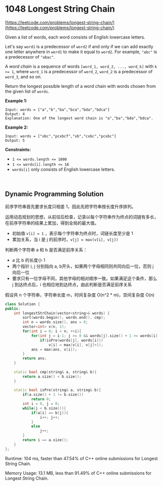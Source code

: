 

# 1048 Longest String Chain

[https://leetcode.com/problems/longest-string-chain/](https://leetcode.com/problems/longest-string-chain/)



Given a list of words, each word consists of English lowercase letters.

Let's say `word1` is a predecessor of `word2` if and only if we can add exactly one letter anywhere in `word1` to make it equal to `word2`. For example, `"abc"` is a predecessor of `"abac"`.

A *word chain* is a sequence of words `[word_1, word_2, ..., word_k]` with `k >= 1`, where `word_1` is a predecessor of `word_2`, `word_2` is a predecessor of `word_3`, and so on.

Return the longest possible length of a word chain with words chosen from the given list of `words`.

 

**Example 1:**

```
Input: words = ["a","b","ba","bca","bda","bdca"]
Output: 4
Explanation: One of the longest word chain is "a","ba","bda","bdca".
```

**Example 2:**

```
Input: words = ["xbc","pcxbcf","xb","cxbc","pcxbc"]
Output: 5
```

 

**Constraints:**

- `1 <= words.length <= 1000`
- `1 <= words[i].length <= 16`
- `words[i]` only consists of English lowercase letters.



<br>

## Dynamic Programming Solution

前序字符串首先要求长度只相差 1，因此先把字符串按长度升序排列。

运用动态规划的思想，从前往后检查，记录以每个字符串作为终点的词链有多长，在前序字符串的结果上累加，得到全局的最大值。

- 初始值 `v[i] = 1` ，表示每个字符串为终点时，词链长度至少是 1
- 累加关系，当 i 是 j 的前序时，`v[j] = max(v[i], v[j])` 

判断两个字符串 a 和 b 是否满足前序关系：

- a 比 b 的长度小 1
- 两个指针 i, j 分别指向 a, b开头，如果两个字母相同则共同向后一位，否则 j 向后一位
- 要求只有一位字母不同，其他字母的相对顺序一致。如果满足这个条件，那么 j 到达终点后，i 也相应地到达终点，由此判断是否满足前序关系

假设共 n 个字符串，字符串长度 m，时间复杂度 O(n^2 * m)，空间复杂度 O(n)

```c++
class Solution {
public:
    int longestStrChain(vector<string>& words) {
        sort(words.begin(), words.end(), cmp);
        int n = words.size(), ans = 0;
        vector<int> v(n, 1);
        for(int i = 0; i < n; ++i){
            for(int j = i-1; j >= 0 && words[j].size() + 1 >= words[i].size(); --j)
                if(isPre(words[j], words[i]))
                    v[i] = max(v[i], v[j]+1);
            ans = max(ans, v[i]);
        }
        return ans;
    }
    
    static bool cmp(string& a, string& b){
        return a.size() < b.size();
    }
    
    static bool isPre(string& a, string& b){
        if(a.size() + 1 != b.size())
            return 0;
        int i = 0, j = 0;
        while(j < b.size()){
            if(a[i] == b[j]){
                i++; j++;
            }
            else
                j++;
        }
        return i == a.size();
    }
};
```



Runtime: 104 ms, faster than 47.54% of C++ online submissions for Longest String Chain.

Memory Usage: 13.1 MB, less than 91.49% of C++ online submissions for Longest String Chain.